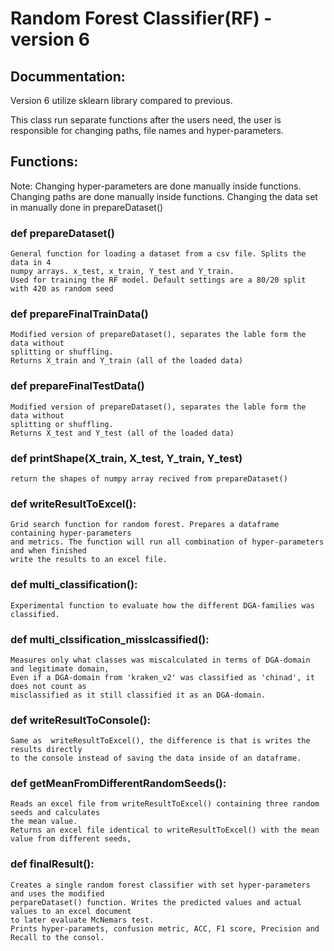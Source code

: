 # Random Forest Classifier(RF) - version 6

## Docummentation:

Version 6 utilize sklearn library compared to previous.

This class run separate functions after the users need, the user is responsible for
changing paths, file names and hyper-parameters.

## Functions:

Note: Changing hyper-parameters are done manually inside functions.
      Changing paths are done manually inside functions.
      Changing the data set in manually done in prepareDataset()

### def prepareDataset()
    General function for loading a dataset from a csv file. Splits the data in 4
    numpy arrays. x_test, x_train, Y_test and Y_train.
    Used for training the RF model. Default settings are a 80/20 split with 420 as random seed

### def prepareFinalTrainData()
    Modified version of prepareDataset(), separates the lable form the data without
    splitting or shuffling.
    Returns X_train and Y_train (all of the loaded data)

### def prepareFinalTestData()
    Modified version of prepareDataset(), separates the lable form the data without
    splitting or shuffling.
    Returns X_test and Y_test (all of the loaded data)

### def printShape(X_train, X_test, Y_train, Y_test)
    return the shapes of numpy array recived from prepareDataset()

### def writeResultToExcel():
    Grid search function for random forest. Prepares a dataframe containing hyper-parameters
    and metrics. The function will run all combination of hyper-parameters and when finished
    write the results to an excel file.

### def multi_classification():
    Experimental function to evaluate how the different DGA-families was classified.

### def multi_clssification_misslcassified():
    Measures only what classes was miscalculated in terms of DGA-domain and legitimate domain,
    Even if a DGA-domain from 'kraken_v2' was classified as 'chinad', it does not count as
    misclassified as it still classified it as an DGA-domain.

### def writeResultToConsole():
    Same as  writeResultToExcel(), the difference is that is writes the results directly
    to the console instead of saving the data inside of an dataframe.

### def getMeanFromDifferentRandomSeeds():
    Reads an excel file from writeResultToExcel() containing three random seeds and calculates
    the mean value.
    Returns an excel file identical to writeResultToExcel() with the mean value from different seeds,

### def finalResult():
    Creates a single random forest classifier with set hyper-parameters and uses the modified
    perpareDataset() function. Writes the predicted values and actual values to an excel document
    to later evaluate McNemars test.
    Prints hyper-paramets, confusion metric, ACC, F1 score, Precision and Recall to the consol.
